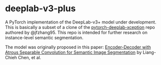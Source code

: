 # deeplab-v3-plus

A PyTorch implementation of the DeepLab-v3+ model under development.
This is basically a subset of a clone of the
[pytorch-deeplab-xception](https://github.com/jfzhang95/pytorch-deeplab-xception)
repo authored by @jfzhang95. This repo is intended for
further research on instance-level semantic segmentation.

The model was originally proposed in this paper:
[Encoder-Decoder with Atrous Separable Convolution for
Semantic Image Segmentation](https://arxiv.org/abs/1802.02611)
by Liang-Chieh Chen, et al. 